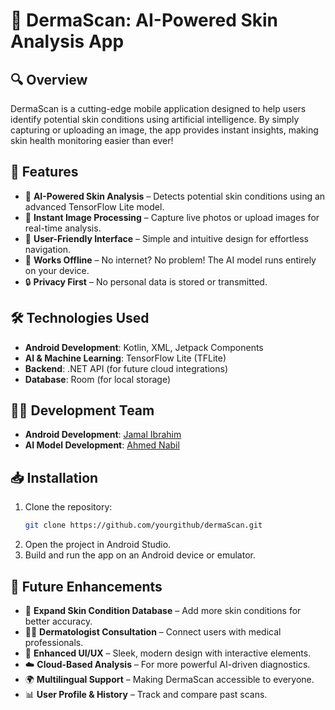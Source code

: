 # 🌟 DermaScan: AI-Powered Skin Analysis App

## 🔍 Overview
DermaScan is a cutting-edge mobile application designed to help users identify potential skin conditions using artificial intelligence. By simply capturing or uploading an image, the app provides instant insights, making skin health monitoring easier than ever!

## 🚀 Features
- 🧠 **AI-Powered Skin Analysis** – Detects potential skin conditions using an advanced TensorFlow Lite model.
- 📸 **Instant Image Processing** – Capture live photos or upload images for real-time analysis.
- 🎨 **User-Friendly Interface** – Simple and intuitive design for effortless navigation.
- 📶 **Works Offline** – No internet? No problem! The AI model runs entirely on your device.
- 🔒 **Privacy First** – No personal data is stored or transmitted.

## 🛠️ Technologies Used
- **Android Development**: Kotlin, XML, Jetpack Components
- **AI & Machine Learning**: TensorFlow Lite (TFLite)
- **Backend**: .NET API (for future cloud integrations)
- **Database**: Room (for local storage)

## 👨‍💻 Development Team
- **Android Development**: [Jamal Ibrahim](https://github.com/Gamalaldin-I)
- **AI Model Development**: [Ahmed Nabil](https://github.com/A-A7med-i)

## 📥 Installation
1. Clone the repository:
   ```sh
   git clone https://github.com/yourgithub/dermaScan.git
   ```
2. Open the project in Android Studio.
3. Build and run the app on an Android device or emulator.

## 🌟 Future Enhancements
- 🔬 **Expand Skin Condition Database** – Add more skin conditions for better accuracy.
- 👨‍⚕️ **Dermatologist Consultation** – Connect users with medical professionals.
- 🎨 **Enhanced UI/UX** – Sleek, modern design with interactive elements.
- ☁️ **Cloud-Based Analysis** – For more powerful AI-driven diagnostics.
- 🌍 **Multilingual Support** – Making DermaScan accessible to everyone.
- 📊 **User Profile & History** – Track and compare past scans.

